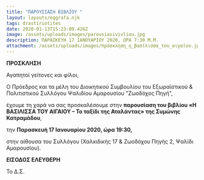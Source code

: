 ```yaml
---
title: "ΠΑΡΟΥΣΙΑΣΗ ΒΙΒΛΙΟΥ "
layout: layouts/eggrafa.njk
tags: drastiriotites
date: 2020-01-13T15:23:09.426Z
image: /assets/uploads/images/parousiasivivliou.jpg
description: ΠΑΡΑΣΚΕΥΗ 17 ΙΑΝΟΥΑΡΙΟΥ 2020, ΩΡΑ 7:30 Μ.Μ.
attachment: /assets/uploads/images/πpόσκληση_η_βασίλισσα_του_αιγαίου.jpg
---
```

**ΠΡΟΣΚΛΗΣΗ**

Αγαπητοί γείτονες και φίλοι,

Ο Πρόεδρος και τα μέλη του Διοικητικού Συμβουλίου του Εξωραϊστικού & Πολιτιστικού Συλλόγου Ψαλιδίου Αμαρουσίου "Ζωοδόχος Πηγή",

έχουμε τη χαρά να σας προσκαλέσουμε στην **παρουσίαση του βιβλίου «Η ΒΑΣΙΛΙΣΣΑ ΤΟΥ ΑΙΓΑΙΟΥ – Το ταξίδι της Αταλάντας» της Συμώνης Κατραμάδου**, 

την **Παρασκευή 17 Ιανουαρίου 2020, ώρα 19:30,**

στην αίθουσα του Συλλόγου (Χαλκιδικής 17 & Ζωοδόχου Πηγής 2, Ψαλίδι Αμαρουσίου).



**ΕΙΣΟΔΟΣ ΕΛΕΥΘΕΡΗ**

Το Δ.Σ.
